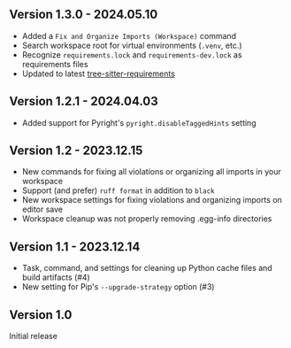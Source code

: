 ## Version 1.3.0 - 2024.05.10

* Added a `Fix and Organize Imports (Workspace)` command
* Search workspace root for virtual environments (`.venv`, etc.)
* Recognize `requirements.lock` and `requirements-dev.lock` as requirements files
* Updated to latest [tree-sitter-requirements](https://github.com/tree-sitter-grammars/tree-sitter-requirements)


## Version 1.2.1 - 2024.04.03

* Added support for Pyright's `pyright.disableTaggedHints` setting


## Version 1.2 - 2023.12.15

* New commands for fixing all violations or organizing all imports in your workspace
* Support (and prefer) `ruff format` in addition to `black`
* New workspace settings for fixing violations and organizing imports on editor save
* Workspace cleanup was not properly removing .egg-info directories


## Version 1.1 - 2023.12.14

* Task, command, and settings for cleaning up Python cache files and build artifacts (#4)
* New setting for Pip's `--upgrade-strategy` option (#3)


## Version 1.0

Initial release
